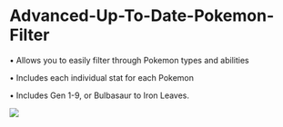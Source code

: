# Advanced-Up-To-Date-Pokemon-Filter
• Allows you to easily filter through Pokemon types and abilities


• Includes each individual stat for each Pokemon


• Includes Gen 1-9, or Bulbasaur to Iron Leaves.



![](https://github.com/yurippe777/Pokemon-CSV-Filtering-Python/blob/main/PokemonFilter.gif)
